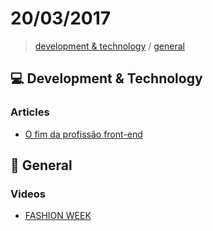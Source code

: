 # 20/03/2017

> [development & technology](#computer-development--technology) / [general](#general)


## :computer: Development & Technology

### Articles
- [O fim da profissão front-end](https://medium.com/tableless/o-fim-da-profiss%C3%A3o-front-end-950027672655#.gndrh1rz4)


## :beers: General

### Videos
- [FASHION WEEK](https://www.youtube.com/watch?v=CH0p6L3Sc-s)